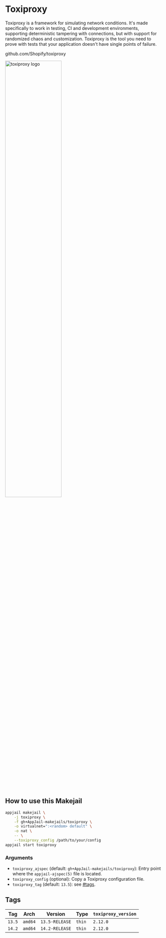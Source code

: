 # Toxiproxy

Toxiproxy is a framework for simulating network conditions. It's made specifically to work in testing, CI and development environments, supporting deterministic tampering with connections, but with support for randomized chaos and customization. Toxiproxy is the tool you need to prove with tests that your application doesn't have single points of failure.

github.com/Shopify/toxiproxy

<img src="https://camo.githubusercontent.com/d1540f6bdeef0090439d924a09d1493cda68eb3d54d659f4cbc1b1c53ac7879e/687474703a2f2f692e696d6775722e636f6d2f734f614e77306f2e706e67" alt="toxiproxy logo" width="60%" height="auto">

## How to use this Makejail

```sh
appjail makejail \
    -j toxiproxy \
    -f gh+AppJail-makejails/toxiproxy \
    -o virtualnet=":<random> default" \
    -o nat \
    -- \
    --toxiproxy_config /path/to/your/config
appjail start toxiproxy
```

### Arguments

* `toxiproxy_ajspec` (default: `gh+AppJail-makejails/toxiproxy`): Entry point where the `appjail-ajspec(5)` file is located.
* `toxiproxy_config` (optional): Copy a Toxiproxy configuration file.
* `toxiproxy_tag` (default: `13.5`): see [#tags](#tags).

## Tags

| Tag           | Arch    | Version            | Type   | `toxiproxy_version`
| ------------- | --------| ------------------ | ------ | ------------------ |
| `13.5`    | `amd64` | `13.5-RELEASE` | `thin` | `2.12.0`      |
| `14.2`    | `amd64` | `14.2-RELEASE` | `thin` | `2.12.0`      |
